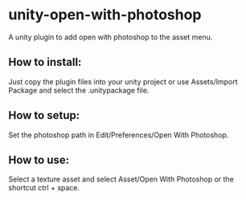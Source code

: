 # unity-open-with-photoshop
A unity plugin to add open with photoshop to the asset menu.

## How to install:
Just copy the plugin files into your unity project or use Assets/Import Package and select the .unitypackage file.

## How to setup:
Set the photoshop path in Edit/Preferences/Open With Photoshop.

## How to use:
Select a texture asset and select Asset/Open With Photoshop or the shortcut ctrl + space.
